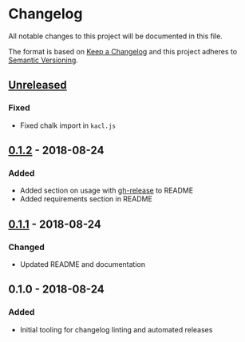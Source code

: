 # Changelog

All notable changes to this project will be documented in this file.

The format is based on [Keep a Changelog](http://keepachangelog.com/en/1.0.0/)
and this project adheres to [Semantic Versioning](http://semver.org/spec/v2.0.0.html).

## [Unreleased]

### Fixed

- Fixed chalk import in `kacl.js`

## [0.1.2] - 2018-08-24

### Added

- Added section on usage with [gh-release](https://github.com/hypermodules/gh-release) to README
- Added requirements section in README

## [0.1.1] - 2018-08-24

### Changed

- Updated README and documentation

## 0.1.0 - 2018-08-24

### Added

- Initial tooling for changelog linting and automated releases

[Unreleased]: https://github.com/brightcove/kacl/compare/v0.1.2...HEAD
[0.1.2]: https://github.com/brightcove/kacl/compare/v0.1.1...v0.1.2
[0.1.1]: https://github.com/brightcove/kacl/compare/v0.1.0...v0.1.1
